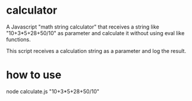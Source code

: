 # calculator
A Javascript "math string calculator" that receives a string like "10+3*5+28+50/10" as parameter and calculate it without using eval like functions.

This script receives a calculation string as a parameter and log the result.

# how to use

node calculate.js "10+3*5+28+50/10"
